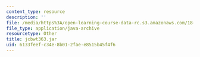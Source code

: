 ```yaml
---
content_type: resource
description: ''
file: /media/https%3A/open-learning-course-data-rc.s3.amazonaws.com/18-02sc-multivariable-calculus-fall-2010/6133feefc34e8b012faee8515b45f4f6_jcbwt363.jar
file_type: application/java-archive
resourcetype: Other
title: jcbwt363.jar
uid: 6133feef-c34e-8b01-2fae-e8515b45f4f6
---
```

